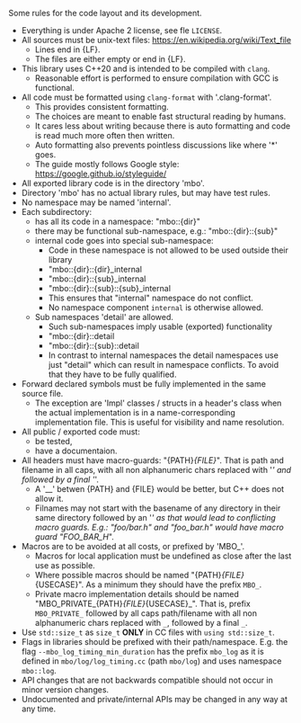 Some rules for the code layout and its development.

* Everything is under Apache 2 license, see fle `LICENSE`.
* All sources must be unix-text files: https://en.wikipedia.org/wiki/Text_file
  * Lines end in {LF}.
  * The files are either empty or end in {LF}.
* This library uses C++20 and is intended to be compiled with `clang`.
  * Reasonable effort is performed to ensure compilation with GCC is functional.
* All code must be formatted using `clang-format` with '.clang-format'.
  * This provides consistent formatting.
  * The choices are meant to enable fast structural reading by humans.
  * It cares less about writing because there is auto formatting and code is
    read much more often then written.
  * Auto formatting also prevents pointless discussions like where '*' goes.
  * The guide mostly follows Google style: https://google.github.io/styleguide/
* All exported library code is in the directory 'mbo'.
* Directory 'mbo' has no actual library rules, but may have test rules.
* No namespace may be named 'internal'.
* Each subdirectory:
  * has all its code in a namespace: "mbo::{dir}"
  * there may be functional sub-namespace, e.g.: "mbo::{dir}::{sub}"
  * internal code goes into special sub-namespace:
    * Code in these namespace is not allowed to be used outside their library
    * "mbo::{dir}::{dir}_internal
    * "mbo::{dir}::{sub}_internal
    * "mbo::{dir}::{sub}::{sub}_internal
    * This ensures that "internal" namespace do not conflict.
    * No namespace component `internal` is otherwise allowed.
  * Sub namespaces 'detail' are allowed.
    * Such sub-namespaces imply usable (exported) functionality
    * "mbo::{dir}::detail
    * "mbo::{dir}::{sub}::detail
    * In contrast to internal namespaces the detail namespaces use just "detail"
      which can result in namespace conflicts. To avoid that they have to be
      fully qualified.
* Forward declared symbols must be fully implemented in the same source file.
  * The exception are 'Impl' classes / structs in a header's class when the
    actual implementation is in a name-corresponding implementation file. This
    is useful for visibility and name resolution.
* All public / exported code must:
  * be tested,
  * have a documentaion.
* All headers must have macro-guards: "{PATH}_{FILE}_". That is path and filename in all caps, with all non alphanumeric chars replaced with '_' and followed by a final '_'.
  * A '__' betwen {PATH} and {FILE} would be better, but C++ does not allow it.
  * Filnames may not start with the basename of any directory in their same
    directory followed by an '_' as that would lead to conflicting macro guards.
    E.g.: "foo/bar.h" and "foo_bar.h" would have macro guard "FOO_BAR_H_".
* Macros are to be avoided at all costs, or prefixed by 'MBO_'.
  * Macros for local application must be undefined as close after the last use
    as possible.
  * Where possible macros should be named "{PATH}_{FILE}_{USECASE}". As a minimum they should have the prefix `MBO_`.
  * Private macro implementation details should be named "MBO_PRIVATE_{PATH}_{FILE}_{USECASE}_". That is, prefix `MBO_PRIVATE_` followed by all caps path/filename with all non alphanumeric chars replaced with `_`, followed by a final `_`.
* Use `std::size_t` as `size_t` **ONLY** in CC files with `using std::size_t`.
* Flags in libraries should be prefixed with their path/namespace. E.g. the flag
  `--mbo_log_timing_min_duration` has the prefix `mbo_log` as it is defined in
  `mbo/log/log_timing.cc` (path `mbo/log`) and uses namespace `mbo::log`.
* API changes that are not backwards compatible should not occur in minor version changes.
* Undocumented and private/internal APIs may be changed in any way at any time.
